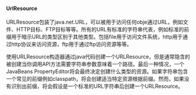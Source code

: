 #### UrlResource

URLResource包装了java.net.URL，可以被用于访问任何obje通过URL，例如文件、HTTP目标、FTP目标等等。所有的URL有标准的字符串代表，例如标准的前缀用于暗示URL的类型区别于其他类型。包括file用于访问文件系统，http用于通过http协议来访问资源，ftp用于通过ftp访问资源等等。

使用URLResource构造器通过java代码创建一个URLResource，但是通常隐含的被创建当你调用API方法需要字符串参数意味着一个路径。最后一种情况，一个JavaBeans PropertyEditor将会最终决定创建什么类型的资源。如果字符串包含一个常见的前缀例如classpath，将会创建适当特定资源根据前缀。然而，如果没有识别出前缀，将会假设是一个标准的URL字符串后创建一个URLResource。